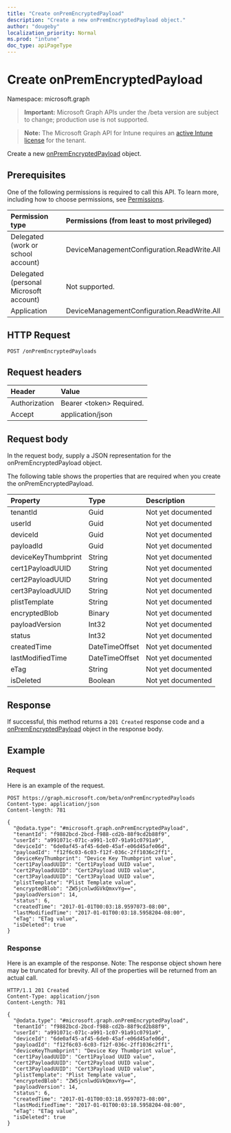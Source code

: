 ```yaml
---
title: "Create onPremEncryptedPayload"
description: "Create a new onPremEncryptedPayload object."
author: "dougeby"
localization_priority: Normal
ms.prod: "intune"
doc_type: apiPageType
---
```


# Create onPremEncryptedPayload

Namespace: microsoft.graph

> **Important:** Microsoft Graph APIs under the /beta version are subject to change; production use is not supported.

> **Note:** The Microsoft Graph API for Intune requires an [active Intune license](https://go.microsoft.com/fwlink/?linkid=839381) for the tenant.

Create a new [onPremEncryptedPayload](../resources/intune-raimportcerts-onpremencryptedpayload.md) object.

## Prerequisites
One of the following permissions is required to call this API. To learn more, including how to choose permissions, see [Permissions](/graph/permissions-reference).

|Permission type|Permissions (from least to most privileged)|
|:---|:---|
|Delegated (work or school account)|DeviceManagementConfiguration.ReadWrite.All|
|Delegated (personal Microsoft account)|Not supported.|
|Application|DeviceManagementConfiguration.ReadWrite.All|

## HTTP Request
<!-- {
  "blockType": "ignored"
}
-->
``` http
POST /onPremEncryptedPayloads
```

## Request headers
|Header|Value|
|:---|:---|
|Authorization|Bearer &lt;token&gt; Required.|
|Accept|application/json|

## Request body
In the request body, supply a JSON representation for the onPremEncryptedPayload object.

The following table shows the properties that are required when you create the onPremEncryptedPayload.

|Property|Type|Description|
|:---|:---|:---|
|tenantId|Guid|Not yet documented|
|userId|Guid|Not yet documented|
|deviceId|Guid|Not yet documented|
|payloadId|Guid|Not yet documented|
|deviceKeyThumbprint|String|Not yet documented|
|cert1PayloadUUID|String|Not yet documented|
|cert2PayloadUUID|String|Not yet documented|
|cert3PayloadUUID|String|Not yet documented|
|plistTemplate|String|Not yet documented|
|encryptedBlob|Binary|Not yet documented|
|payloadVersion|Int32|Not yet documented|
|status|Int32|Not yet documented|
|createdTime|DateTimeOffset|Not yet documented|
|lastModifiedTime|DateTimeOffset|Not yet documented|
|eTag|String|Not yet documented|
|isDeleted|Boolean|Not yet documented|



## Response
If successful, this method returns a `201 Created` response code and a [onPremEncryptedPayload](../resources/intune-raimportcerts-onpremencryptedpayload.md) object in the response body.

## Example

### Request
Here is an example of the request.
``` http
POST https://graph.microsoft.com/beta/onPremEncryptedPayloads
Content-type: application/json
Content-length: 781

{
  "@odata.type": "#microsoft.graph.onPremEncryptedPayload",
  "tenantId": "f9882bcd-2bcd-f988-cd2b-88f9cd2b88f9",
  "userId": "a991071c-071c-a991-1c07-91a91c0791a9",
  "deviceId": "6de0af45-af45-6de0-45af-e06d45afe06d",
  "payloadId": "f12f6c03-6c03-f12f-036c-2ff1036c2ff1",
  "deviceKeyThumbprint": "Device Key Thumbprint value",
  "cert1PayloadUUID": "Cert1Payload UUID value",
  "cert2PayloadUUID": "Cert2Payload UUID value",
  "cert3PayloadUUID": "Cert3Payload UUID value",
  "plistTemplate": "Plist Template value",
  "encryptedBlob": "ZW5jcnlwdGVkQmxvYg==",
  "payloadVersion": 14,
  "status": 6,
  "createdTime": "2017-01-01T00:03:18.9597073-08:00",
  "lastModifiedTime": "2017-01-01T00:03:18.5958204-08:00",
  "eTag": "ETag value",
  "isDeleted": true
}
```

### Response
Here is an example of the response. Note: The response object shown here may be truncated for brevity. All of the properties will be returned from an actual call.
``` http
HTTP/1.1 201 Created
Content-Type: application/json
Content-Length: 781

{
  "@odata.type": "#microsoft.graph.onPremEncryptedPayload",
  "tenantId": "f9882bcd-2bcd-f988-cd2b-88f9cd2b88f9",
  "userId": "a991071c-071c-a991-1c07-91a91c0791a9",
  "deviceId": "6de0af45-af45-6de0-45af-e06d45afe06d",
  "payloadId": "f12f6c03-6c03-f12f-036c-2ff1036c2ff1",
  "deviceKeyThumbprint": "Device Key Thumbprint value",
  "cert1PayloadUUID": "Cert1Payload UUID value",
  "cert2PayloadUUID": "Cert2Payload UUID value",
  "cert3PayloadUUID": "Cert3Payload UUID value",
  "plistTemplate": "Plist Template value",
  "encryptedBlob": "ZW5jcnlwdGVkQmxvYg==",
  "payloadVersion": 14,
  "status": 6,
  "createdTime": "2017-01-01T00:03:18.9597073-08:00",
  "lastModifiedTime": "2017-01-01T00:03:18.5958204-08:00",
  "eTag": "ETag value",
  "isDeleted": true
}
```






